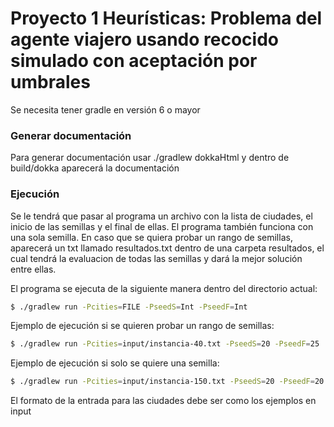 # Proyecto 1 Heurísticas: Problema del agente viajero usando recocido simulado con aceptación por umbrales

Se necesita tener gradle en versión 6 o mayor

### Generar documentación
Para generar documentación usar ./gradlew dokkaHtml y dentro de build/dokka aparecerá la documentación

### Ejecución
Se le tendrá que pasar al programa un archivo con la lista de ciudades, el inicio de las semillas y el final de ellas. 
El programa también funciona con una sola semilla.
En caso que se quiera probar un rango de semillas, aparecerá un txt llamado resultados.txt dentro de una carpeta resultados, el cual tendrá la evaluacion de todas las semillas y dará la mejor solución entre ellas.


El programa se ejecuta de la siguiente manera dentro del directorio actual:

```bash
$ ./gradlew run -Pcities=FILE -PseedS=Int -PseedF=Int
```

Ejemplo de ejecución si se quieren probar un rango de semillas:
```bash
$ ./gradlew run -Pcities=input/instancia-40.txt -PseedS=20 -PseedF=25
```
Ejemplo de ejecución si solo se quiere una semilla:
```bash
$ ./gradlew run -Pcities=input/instancia-150.txt -PseedS=20 -PseedF=20
```

El formato de la entrada para las ciudades debe ser como los ejemplos en input
